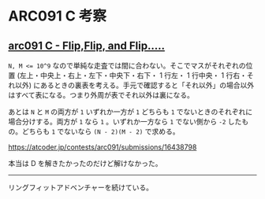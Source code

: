 # ARC091 C 考察

## [arc091 C - Flip,Flip, and Flip.....](https://atcoder.jp/contests/arc091/tasks/arc091_a)

`N, M <= 10^9` なので単純な走査では間に合わない。そこでマスがそれぞれの位置 (左上・中央上・右上・左下・中央下・右下・ 1 行左・ 1 行中央・ 1 行右・それ以外) にあるときの裏表を考える。手元で確認すると「それ以外」の場合以外はすべて表になる。つまり外周が表でそれ以外は裏になる。

あとは `N` と `M` の両方が `1` いずれか一方が `1` どちらも `1` でないときのそれぞれに場合分けする。両方が `1` なら `1` 。いずれか一方なら `1` でない側から `-2` したもの。どちらも `1` でないなら `(N - 2)(M - 2)` で求める。

<https://atcoder.jp/contests/arc091/submissions/16438798>

本当は D を解きたかったのだけど解けなかった。

---

リングフィットアドベンチャーを続けている。
